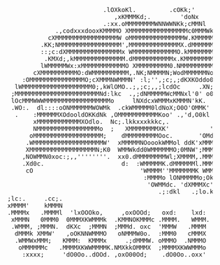 <pre>                                                                                
                              .lOXkoKl.         .cOKk;'                            
                                 ,xKMMMKd;.        'doNx                           
                              .:xx.oMMMMMMMMWNNWWNKk;cMMNl                         
                 .,codxxxdooxKMMMMO XMMMMMMMMMMMMMMMMc0MMMWk;     .                
               cXMMMMMMMMMMMMMMMMMW oMMMMMMMMMMMMMMMW.KMMMMMMM0l' .Xd.             
             .KK;NMMMMMMMMMMMMMMMMM',MMMMMMMMMMMMMMX.dMMMMMMMMMMMN.Xckd            
             ::;c:dXMMMMMMMMMMMMMMMx WMMMMMMMMMMMMO.kMMMMMMMMMMMMdlMMMM;           
              .KMXd;,kMMMMMMMMMMMMMM.dMMMMMMMMMMMx.KMMMMMMMMMMMO'dMMMMMc           
             lWMMMMMWx:xMMMMMMMMMMMMO XMMMMMMMMM0.NMMMMMMMMMMO';XMMMMMM:           
           cXMMMMMMMMMMO:dWMMMMMMMMMM,.NK;NMMMMN;WodMMMMMMNo,lXMMMMMMMMO           
        :OMMMMMMMMMMMMMMMO;cXMMMNWMMMN' :l;'',;c;,;dKXKOddo0MMMMMMMMMMMM:  .N'     
      lWMMMMMMMMMMMMMMMMMMM0;,kWlOMO..;,;c;,,;lcdOc     .XN;KMMMMMMMMMMMW. lOO'    
     ;MMMMMMMMMMMMMMMMMMMMMMMNd:lkc  .,;dNMMMMMWcMMNxl'0' o00Oxl::lxkkxdo:kMMMk    
     lOcMMMWWWMMMMMMMMMMMMMMMMMMo     lNXdcxWMMMxKMMMN'kK.  'WxNMMWNXXNWMMMMMMc    
     .WO:.  dl::::oONMMMMMMWOWMk  .ckWMMMMM0ldNoX;O0O'OMMK'  .:lxKMMMMMMMMMMMN     
      .    :MMMMMMXOdooldOKKdNk ,OMMMMMMMMMMMKoo' .,'d,O0kl  lddc. 'lOWMMMMMM,     
           xMMMMMMMMMMMMXOdlo.  Nc;.lkkxxxkkkc,.            'WNMMMNkc. ,dKWX, ,x   
           NMMMMMMMMMMMMMMMMMo  ;   XMMMMMMMMXK'           ';XMMMMMMMMWKkdllxNxN   
          oMMMMMMMMMMMMMMMMMMM;    dMMMMMMMMMOoc.       'OMdX::XMMMMMMMMMMMMMMWo   
         .WMMMMMMMMMMMMMMMMMMMW'  xMMMMMNOoookWMMol ddK'xMMMMMx.cWMMMMMMMMMMNo.    
         XMMMMMMMMMMMMMMMMMMN;K0  WMMWkdd0WMMMMMMO;0MNW';MMMMMMN:.oWMMMMMMX;       
        ,NOWMMN0xoc:;,,''''''''.  xx0.dMMMMMMMMWl;XMMMM,.MMMMMMMMXc.xMMMMk         
        .Xd0c.                     d:  :WMMMMMK.dMMMMMMl.MMMMMMMMMMWxlxk;          
         cO                             'WMMMM''MMMMMMMK WMMMMMMMMMMMMWlOOc        
                                         :MMMMo lONMMMMMo;OkdlccldxkOOk::.         
                                          'OWMMdc. 'dXMMMXc'                       
                                             .;:dkl   .;lo.kkc                     
    ;lc:.     .cc;.                                                                
    xMMMM'    kMMMN                                                                
    .MMMMx   .MMMMl  'lxOOOko,     ,oxOOOd;   oxd:    lxd:   oxd: cxOOkl .lkOOx:   
     xMMMN   0MMM0  0MMMXKWMMMk  .KMMNOKMMMc .MMMM.   WMMM.  MMMMWNKWMMMNWXKMMMMd  
     .WMMM, ;MMMN.  dKXc  ;MMMN  ;MMMd. oxc  'MMMW   .MMMM  .MMMMx  cMMMM:  dMMMk  
      dMMMk XMMW'   ,oOKNNWMMMO   oNMMMW0o.  :MMM0   cMMMX  ;MMMW   lMMMO   kMMMo  
      .WMMWxMMM;   KMMM:  KMMMx     .;dMMMW. oMMMO  .NMMMO  oMMMO   kMMMl   XMMM;  
       oMMMMMMc   .MMMMXKWWMMMMK.NMXkkOMMMX  ;MMMMXKWWMMMo  xMMMo   KMMM;   MMMM.  
        :xxxx;     'dO0Oo..dOOd. ,oxO00Od;    .dO0Oo..oxx'  .oxx'   'dxx.   ;dxx   
                                                                                                                                                                
</pre>
